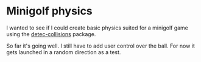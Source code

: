 # Minigolf physics

I wanted to see if I could create basic physics suited for a minigolf game using the [detec-collisions](https://www.npmjs.com/package/detect-collisions) package.

So far it's going well. I still have to add user control over the ball. For now it gets launched in a random direction as a test.